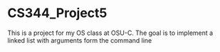 # CS344_Project5

This is a project for my OS class at OSU-C.  The goal is to implement a linked list with arguments form the command line
